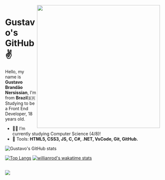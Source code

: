 <img src="http://www.maximizasoftware.com.br/wp-content/uploads/2018/05/Mobilization-For-Adaptive-Websites.gif" min-width="400px" max-width="400px" width="400px" align="right" >

# Gustavo's GitHub :v:
<p align="left"> 
  Hello, my name is <strong>Gustavo Brandão Nersissian</strong>, I'm from <strong>Brazil</strong>🇧🇷<br>
  Studying to be a Front End Developer, 18 years old.<br>
</p>

- 👨‍💻 I’m currently studying Computer Science (4/8)!
- 🔨 Tools: <strong>HTML5, CSS3, JS, C, C#, .NET, VsCode, Git, GitHub.</strong> 

![Gustavo's GitHub stats](https://github-readme-stats.vercel.app/api?username=gustavobnersissian&show_icons=true&theme=tokyonight)
<!--[![Top Langs](https://github-readme-stats.vercel.app/api/top-langs/?username=MatheusZanivan&langs_count=8&theme=tokyonight&exclude_repo=projetoDandD,MatheusZanivan.github.io)](https://github.com/MatheusZanivan/github-readme-stats)-->
[![Top Langs](https://github-readme-stats.vercel.app/api/top-langs/?username=gustavobnersissian&layout=compact)](https://github.com/gustavobnersissian/github-readme-stats)
[![willianrod's wakatime stats](https://github-readme-stats.vercel.app/api/wakatime?username=gustavobnersissian)](https://github.com/gustavobnersissian/github-readme-stats)

<!--[![MatheusZanivan's wakatime stats](https://github-readme-stats.vercel.app/api/wakatime?username=willianrod)](https://github.com/anuraghazra/github-readme-stats)-->


  
  <a href="https://api.whatsapp.com/send?phone=5511933553767" target="_blank" alt="WhatsApp"><br>
  <img src="https://img.shields.io/badge/-WhatsApp-25d366?style=flat-square&labelColor=25d366&logo=whatsapp&logoColor=white&link=https://api.whatsapp.com/send?phone=5511992947890"/></a>
